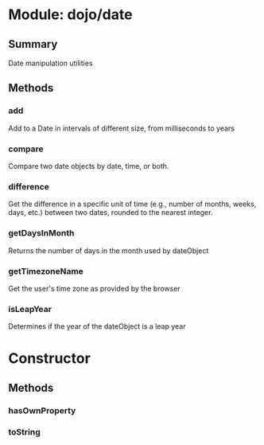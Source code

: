 # Module: dojo/date

## Summary

Date manipulation utilities
## Methods

### add
Add to a Date in intervals of different size, from milliseconds to years

### compare
Compare two date objects by date, time, or both.

### difference
Get the difference in a specific unit of time (e.g., number of
months, weeks, days, etc.) between two dates, rounded to the
nearest integer.

### getDaysInMonth
Returns the number of days in the month used by dateObject

### getTimezoneName
Get the user's time zone as provided by the browser

### isLeapYear
Determines if the year of the dateObject is a leap year

# Constructor

## Methods

### hasOwnProperty


### toString


